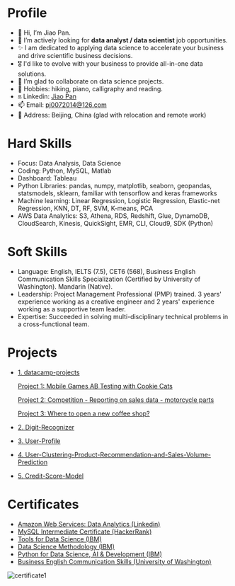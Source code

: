 # Profile
- 👋 Hi, I’m Jiao Pan.
- 🌱 I’m actively looking for **data analyst / data scientist** job opportunities. 
- ✨ I am dedicated to applying data science to accelerate your business and drive scientific business decisions. 
- 🎖️ I'd like to evolve with your business to provide all-in-one data solutions.
- 💞️ I’m glad to collaborate on data science projects.
- 👀 Hobbies: hiking, piano, calligraphy and reading.
- 🔛 Linkedin: [Jiao Pan](https://www.linkedin.com/in/jiao-pan-549596138/)
- 📫 Email: pj0072014@126.com  
- 📢 Address: Beijing, China (glad with relocation and remote work)


# Hard Skills
- Focus: Data Analysis, Data Science
- Coding: Python, MySQL, Matlab
- Dashboard: Tableau
- Python Libraries: pandas, numpy, matplotlib, seaborn, geopandas, statsmodels, sklearn, familiar with tensorflow and keras frameworks
- Machine learning: Linear Regression, Logistic Regression, Elastic-net Regression, KNN, DT, RF, SVM, K-means, PCA
- AWS Data Analytics: S3, Athena, RDS, Redshift, Glue, DynamoDB, CloudSearch, Kinesis, QuickSight, EMR, CLI, Cloud9, SDK (Python)

# Soft Skills
- Language: English, IELTS (7.5), CET6 (568), Business English Communication Skills Specialization (Certified by University of Washington). Mandarin (Native).
- Leadership: Project Management Professional (PMP) trained. 3 years' experience working as a creative engineer and 2 years' experience working as a supportive team leader.
- Expertise: Succeeded in solving multi-disciplinary technical problems in a cross-functional team.


# Projects
- [1. datacamp-projects](https://github.com/sharp-007/datacamp-projects)

  [Project 1: Mobile Games AB Testing with Cookie Cats](https://github.com/sharp-007/datacamp-projects/blob/main/Mobile%20Games%20AB%20Testing%20with%20Cookie%20Cats/AB%20Testing%20with%20Cookie%20Cats/notebook.ipynb)

  [Project 2: Competition - Reporting on sales data - motorcycle parts](https://github.com/sharp-007/datacamp-projects/blob/main/Competition%20-%20Reporting%20on%20sales%20data%20-%20motorcycle%20parts/notebook.ipynb)

  [Project 3: Where to open a new coffee shop?](https://github.com/sharp-007/datacamp-projects/blob/main/Where%20to%20open%20a%20new%20coffee%20shop/Where%20to%20open%20a%20new%20coffee%20shop.ipynb)

- [2. Digit-Recognizer](https://github.com/sharp-007/Digit-Recognizer)
- [3. User-Profile](https://github.com/sharp-007/User-Profile)
- [4. User-Clustering-Product-Recommendation-and-Sales-Volume-Prediction](https://github.com/sharp-007/User-Clustering-Product-Recommendation-and-Sales-Volume-Prediction)
- [5. Credit-Score-Model](https://github.com/sharp-007/Credit-Score-Model)

# Certificates
- [Amazon Web Services: Data Analytics (Linkedin)](https://www.linkedin.com/learning/amazon-web-services-data-analytics)
- [MySQL Intermediate Certificate (HackerRank)](https://www.hackerrank.com/certificates/5a483dd934b9) 
- [Tools for Data Science (IBM)](https://www.coursera.org/account/accomplishments/verify/666GHVQ24W8R)
- [Data Science Methodology (IBM)](https://www.coursera.org/account/accomplishments/verify/BZ9PY9WFMTMK)
- [Python for Data Science, AI & Development (IBM)](https://www.coursera.org/account/accomplishments/verify/K5E5ST5SYFCW)
- [Business English Communication Skills (University of Washington)](https://www.coursera.org/account/accomplishments/specialization/VA23KNUCMFJU)

![certificate1](https://user-images.githubusercontent.com/61656049/196372881-7c5d5fcd-1b58-45fd-b7a4-d53f45091cc4.jpg)




<!---
sharp-007/sharp-007 is a ✨ special ✨ repository because its `README.md` (this file) appears on your GitHub profile.
You can click the Preview link to take a look at your changes.
--->
